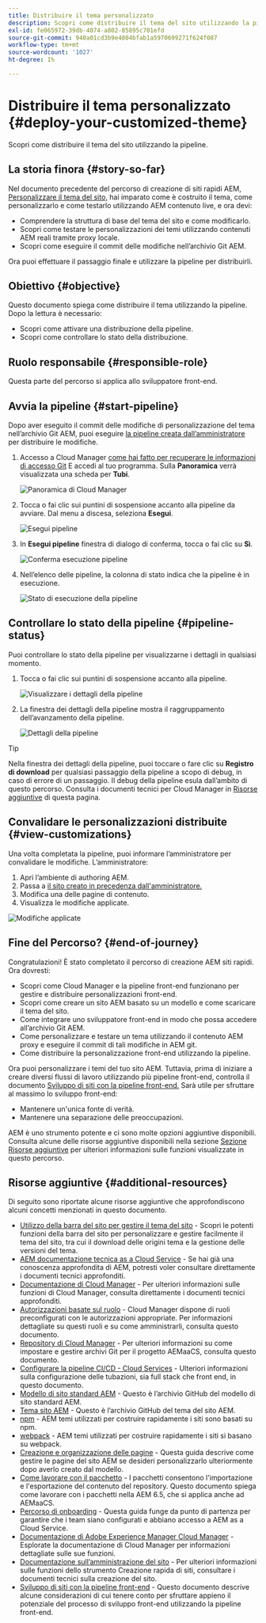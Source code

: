 ```yaml
---
title: Distribuire il tema personalizzato
description: Scopri come distribuire il tema del sito utilizzando la pipeline.
exl-id: fe065972-39db-4074-a802-85895c701efd
source-git-commit: 940a01cd3b9e4804bfab1a5970699271f624f087
workflow-type: tm+mt
source-wordcount: '1027'
ht-degree: 1%

---
```


# Distribuire il tema personalizzato {#deploy-your-customized-theme}

Scopri come distribuire il tema del sito utilizzando la pipeline.

## La storia finora {#story-so-far}

Nel documento precedente del percorso di creazione di siti rapidi AEM, [Personalizzare il tema del sito,](customize-theme.md) hai imparato come è costruito il tema, come personalizzarlo e come testarlo utilizzando AEM contenuto live, e ora devi:

* Comprendere la struttura di base del tema del sito e come modificarlo.
* Scopri come testare le personalizzazioni dei temi utilizzando contenuti AEM reali tramite proxy locale.
* Scopri come eseguire il commit delle modifiche nell’archivio Git AEM.

Ora puoi effettuare il passaggio finale e utilizzare la pipeline per distribuirli.

## Obiettivo {#objective}

Questo documento spiega come distribuire il tema utilizzando la pipeline. Dopo la lettura è necessario:

* Scopri come attivare una distribuzione della pipeline.
* Scopri come controllare lo stato della distribuzione.

## Ruolo responsabile {#responsible-role}

Questa parte del percorso si applica allo sviluppatore front-end.

## Avvia la pipeline {#start-pipeline}

Dopo aver eseguito il commit delle modifiche di personalizzazione del tema nell’archivio Git AEM, puoi eseguire [la pipeline creata dall’amministratore](pipeline-setup.md) per distribuire le modifiche.

1. Accesso a Cloud Manager [come hai fatto per recuperare le informazioni di accesso Git](retrieve-access.md) E accedi al tuo programma. Sulla **Panoramica** verrà visualizzata una scheda per **Tubi**.

   ![Panoramica di Cloud Manager](assets/cloud-manager-overview.png)

1. Tocca o fai clic sui puntini di sospensione accanto alla pipeline da avviare. Dal menu a discesa, seleziona **Esegui**.

   ![Esegui pipeline](assets/run-pipeline.png)

1. In **Esegui pipeline** finestra di dialogo di conferma, tocca o fai clic su **Sì**.

   ![Conferma esecuzione pipeline](assets/pipeline-confirm.png)

1. Nell’elenco delle pipeline, la colonna di stato indica che la pipeline è in esecuzione.

   ![Stato di esecuzione della pipeline](assets/pipeline-running.png)

## Controllare lo stato della pipeline {#pipeline-status}

Puoi controllare lo stato della pipeline per visualizzarne i dettagli in qualsiasi momento.

1. Tocca o fai clic sui puntini di sospensione accanto alla pipeline.

   ![Visualizzare i dettagli della pipeline](assets/view-pipeline-details.png)

1. La finestra dei dettagli della pipeline mostra il raggruppamento dell’avanzamento della pipeline.

   ![Dettagli della pipeline](assets/pipeline-details.png)

>[!TIP]
>
>Nella finestra dei dettagli della pipeline, puoi toccare o fare clic su **Registro di download** per qualsiasi passaggio della pipeline a scopo di debug, in caso di errore di un passaggio. Il debug della pipeline esula dall’ambito di questo percorso. Consulta i documenti tecnici per Cloud Manager in [Risorse aggiuntive](#additional-resources) di questa pagina.

## Convalidare le personalizzazioni distribuite {#view-customizations}

Una volta completata la pipeline, puoi informare l’amministratore per convalidare le modifiche. L’amministratore:

1. Apri l’ambiente di authoring AEM.
1. Passa a [il sito creato in precedenza dall&#39;amministratore.](create-site.md)
1. Modifica una delle pagine di contenuto.
1. Visualizza le modifiche applicate.

![Modifiche applicate](assets/changes-applied.png)

## Fine del Percorso? {#end-of-journey}

Congratulazioni! È stato completato il percorso di creazione AEM siti rapidi. Ora dovresti:

* Scopri come Cloud Manager e la pipeline front-end funzionano per gestire e distribuire personalizzazioni front-end.
* Scopri come creare un sito AEM basato su un modello e come scaricare il tema del sito.
* Come integrare uno sviluppatore front-end in modo che possa accedere all’archivio Git AEM.
* Come personalizzare e testare un tema utilizzando il contenuto AEM proxy e eseguire il commit di tali modifiche in AEM git.
* Come distribuire la personalizzazione front-end utilizzando la pipeline.

Ora puoi personalizzare i temi del tuo sito AEM. Tuttavia, prima di iniziare a creare diversi flussi di lavoro utilizzando più pipeline front-end, controlla il documento [Sviluppo di siti con la pipeline front-end.](/help/implementing/developing/introduction/developing-with-front-end-pipelines.md) Sarà utile per sfruttare al massimo lo sviluppo front-end:

* Mantenere un&#39;unica fonte di verità.
* Mantenere una separazione delle preoccupazioni.

AEM è uno strumento potente e ci sono molte opzioni aggiuntive disponibili. Consulta alcune delle risorse aggiuntive disponibili nella sezione [Sezione Risorse aggiuntive](#additional-resources) per ulteriori informazioni sulle funzioni visualizzate in questo percorso.

## Risorse aggiuntive {#additional-resources}

Di seguito sono riportate alcune risorse aggiuntive che approfondiscono alcuni concetti menzionati in questo documento.

* [Utilizzo della barra del sito per gestire il tema del sito](/help/sites-cloud/administering/site-creation/site-rail.md) - Scopri le potenti funzioni della barra del sito per personalizzare e gestire facilmente il tema del sito, tra cui il download delle origini tema e la gestione delle versioni del tema.
* [AEM documentazione tecnica as a Cloud Service](https://experienceleague.adobe.com/docs/experience-manager-cloud-service.html?lang=it) - Se hai già una conoscenza approfondita di AEM, potresti voler consultare direttamente i documenti tecnici approfonditi.
* [Documentazione di Cloud Manager](https://experienceleague.adobe.com/docs/experience-manager-cloud-service/onboarding/onboarding-concepts/cloud-manager-introduction.html) - Per ulteriori informazioni sulle funzioni di Cloud Manager, consulta direttamente i documenti tecnici approfonditi.
* [Autorizzazioni basate sul ruolo](https://experienceleague.adobe.com/docs/experience-manager-cloud-manager/using/requirements/role-based-permissions.html) - Cloud Manager dispone di ruoli preconfigurati con le autorizzazioni appropriate. Per informazioni dettagliate su questi ruoli e su come amministrarli, consulta questo documento.
* [Repository di Cloud Manager](/help/implementing/cloud-manager/managing-code/cloud-manager-repositories.md) - Per ulteriori informazioni su come impostare e gestire archivi Git per il progetto AEMaaCS, consulta questo documento.
* [Configurare la pipeline CI/CD - Cloud Services](/help/implementing/cloud-manager/configuring-pipelines/introduction-ci-cd-pipelines.md) - Ulteriori informazioni sulla configurazione delle tubazioni, sia full stack che front end, in questo documento.
* [Modello di sito standard AEM](https://github.com/adobe/aem-site-template-standard) - Questo è l’archivio GitHub del modello di sito standard AEM.
* [Tema sito AEM](https://github.com/adobe/aem-site-template-standard-theme-e2e) - Questo è l’archivio GitHub del tema del sito AEM.
* [npm](https://www.npmjs.com) - AEM temi utilizzati per costruire rapidamente i siti sono basati su npm.
* [webpack](https://webpack.js.org) - AEM temi utilizzati per costruire rapidamente i siti si basano su webpack.
* [Creazione e organizzazione delle pagine](/help/sites-cloud/authoring/fundamentals/organizing-pages.md) - Questa guida descrive come gestire le pagine del sito AEM se desideri personalizzarlo ulteriormente dopo averlo creato dal modello.
* [Come lavorare con il pacchetto](/help/implementing/developing/tools/package-manager.md) - I pacchetti consentono l&#39;importazione e l&#39;esportazione del contenuto del repository. Questo documento spiega come lavorare con i pacchetti nella AEM 6.5, che si applica anche ad AEMaaCS.
* [Percorso di onboarding](/help/journey-onboarding/home.md) - Questa guida funge da punto di partenza per garantire che i team siano configurati e abbiano accesso a AEM as a Cloud Service.
* [Documentazione di Adobe Experience Manager Cloud Manager](https://experienceleague.adobe.com/docs/experience-manager-cloud-manager/using/introduction-to-cloud-manager.html?lang=it) - Esplorate la documentazione di Cloud Manager per informazioni dettagliate sulle sue funzioni.
* [Documentazione sull’amministrazione del sito](/help/sites-cloud/administering/site-creation/create-site.md) - Per ulteriori informazioni sulle funzioni dello strumento Creazione rapida di siti, consultare i documenti tecnici sulla creazione del sito.
* [Sviluppo di siti con la pipeline front-end](/help/implementing/developing/introduction/developing-with-front-end-pipelines.md) - Questo documento descrive alcune considerazioni di cui tenere conto per sfruttare appieno il potenziale del processo di sviluppo front-end utilizzando la pipeline front-end.
